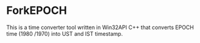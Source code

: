 # ForkEPOCH
This is a time converter tool written in Win32API C++ that converts EPOCH time (1980 /1970) into UST and IST timestamp.
